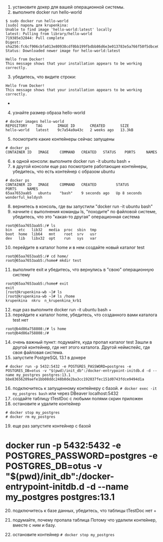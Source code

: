 1. установите докер для вашей операционной системы.
2. выполните docker run hello-world
```
$ sudo docker run hello-world
[sudo] пароль для krupenkina:
Unable to find image 'hello-world:latest' locally
latest: Pulling from library/hello-world
719385e32844: Pull complete
Digest: sha256:fc6cf906cbfa013e80938cdf0bb199fbdbb86d6e3e013783e5a766f50f5dbce0
Status: Downloaded newer image for hello-world:latest

Hello from Docker!
This message shows that your installation appears to be working correctly.
```
3. убедитесь, что видите строки:
```
Hello from Docker!
This message shows that your installation appears to be working correctly.
```
+
4. узнайте размер образа hello-world
```
# docker images hello-world
REPOSITORY    TAG       IMAGE ID       CREATED       SIZE
hello-world   latest    9c7a54a9a43c   2 weeks ago   13.3kB
```

5. посмотрите какие контейнеры сейчас запущены
```
# docker ps
CONTAINER ID   IMAGE     COMMAND   CREATED   STATUS    PORTS     NAMES
```
6. в одной консоли: выполните docker run -it ubuntu bash  +
7. в другой консоли еще раз посмотрите работающие контейнеры,
убедитесь, что есть контейнер с образом ubuntu
```
# docker ps
CONTAINER ID   IMAGE     COMMAND   CREATED         STATUS         PORTS     NAMES
65aa7653aab5   ubuntu    "bash"    9 seconds ago   Up 8 seconds             wonderful_keldysh
```
8. вернитесь в консоль, где вы запустили "docker run -it ubuntu bash"
9. начните с выполнения команды ls, "походите" по файловой системе,
убедитесь, что это "какая-то другая" операционная система
```
root@65aa7653aab5:/# ls
bin   etc   lib32   media  proc  sbin  tmp
boot  home  lib64   mnt    root  srv   usr
dev   lib   libx32  opt    run   sys   var
```
10. перейдите в каталог home и в нем создайте новый каталог test
```
root@65aa7653aab5:/# cd home/
root@65aa7653aab5:/home# mkdir test
```
11. выполните exit и убедитесь, что вернулись в "свою" операционную систему
```
root@65aa7653aab5:/home# exit
exit
[root@krupenkina-wb ~]# ls
[root@krupenkina-wb ~]# ls /home
krupenkina  nkru  n_krupenkina_krb1
```
12. еще раз выполните docker run -it ubuntu bash +
13. перейдите к каталог home, убедитесь, что созданного вами каталога test нет
```
root@b4d86a758808:/# ls home
root@b4d86a758808:/#
```
14. очень важный пункт: подумайте, куда пропал каталог test
Зашли в другой контейнер, где нет этого каталога. Другой неймспейс, где своя файловая система.
15. запустите PostgreSQL 13.1 в докере
```
# docker run -p 5432:5432 -e POSTGRES_PASSWORD=postgres -e POSTGRES_DB=otus -v "$(pwd)/init_db":/docker-entrypoint-initdb.d -d --name my_postgres postgres:13.1
bbe83656209aefe1bb08ddc248b0de2ba3cc192037fec151d0743fdce9494d1a
```
16. подключитесь к запущенному контейнеру с базой.
`# docker exec -it my_postgres bash`
или через DBeaver localhost:5432
17. создайте таблицу tTestDoc с любыми полями
скрин приложен
18. остановите и удалите контейнер
```
# docker stop my_postgres
# docker rm my_postgres
```
19. еще раз запустите контейнер с базой

# docker run -p 5432:5432 -e POSTGRES_PASSWORD=postgres -e POSTGRES_DB=otus -v "$(pwd)/init_db":/docker-entrypoint-initdb.d -d --name my_postgres postgres:13.1

20. подключитесь к базе данных, убедитесь, что таблицы tTestDoc нет +

21. подумайте, почему пропала таблица
Потому что удалили контейнер, вместе с ним и базу.
22. остановите контейнер
`# docker stop my_postgres`

